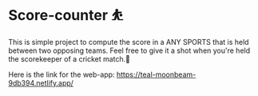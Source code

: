 # Score-counter ⛹️
This is simple project to compute the score in a ANY SPORTS that is held between two opposing teams.
Feel free to give it a shot when you're held the scorekeeper of a cricket match.🙂

Here is the link for the web-app: https://teal-moonbeam-9db394.netlify.app/
